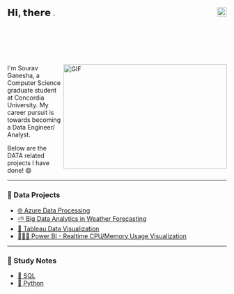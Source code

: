 ## 𝗛𝗶, 𝘁𝗵𝗲𝗿𝗲 <img src="https://media.giphy.com/media/hvRJCLFzcasrR4ia7z/giphy.gif" width="2.5%"/> [<img align="right" src="https://upload.wikimedia.org/wikipedia/commons/c/ca/LinkedIn_logo_initials.png" width="22px"/>](https://www.linkedin.com/in/souravganesh/)


<img align="right" alt="GIF" src="https://github.com/abhisheknaiidu/abhisheknaiidu/blob/master/code.gif?raw=true" width="375" height="240"/>

I'm Sourav Ganesha, a Computer Science graduate student at Concordia University. My career pursuit is towards becoming a Data Engineer/ Analyst.

Below are the DATA related projects I have done! 😄

---
                                                                                                                                          
### 📇 Data Projects
                                                                                                                                          
- [ 🌐 Azure Data Processing ](https://github.com/SouravGanesh/Azure_DE_Proj)
- [ ⛅ Big Data Analytics in Weather Forecasting ](https://github.com/SouravGanesh/Big-Data-Analytics-in-Weather-Forecasting)                                                        
- [ 🔎 Tableau Data Visualization ](https://github.com/SouravGanesh/Healthcare-Analytics-Tableau/)
- [ 👨🏻‍💻 Power BI - Realtime CPU/Memory Usage Visualization ](https://github.com/SouravGanesh/RealTime-CPU-Memory-Usage-Analysis/)                                                                                 
---                                                                                                                        

### 📝 Study Notes

- [ 📔 SQL ](https://github.com/SouravGanesh/SQL/)
- [ 🐍 Python ](https://github.com/SouravGanesh/Python/)     
